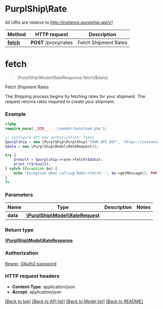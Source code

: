 # PurplShip\Rate

All URIs are relative to *http://instance.purplship.api/v1*

Method | HTTP request | Description
------------- | ------------- | -------------
[**fetch**](Rate.md#fetch) | **POST** /proxy/rates | Fetch Shipment Rates


# **fetch**
> \PurplShip\Model\RateResponse fetch($data)

Fetch Shipment Rates

The Shipping process begins by fetching rates for your shipment. The request returns rates required to create your shipment.

### Example
```php
<?php
require_once(__DIR__ . '/vendor/autoload.php');

// Configure API key authorization: Token
$purplship = new \PurplShip\PurplShip('YOUR_API_KEY', 'https://instance.purplship.api/v1');
$data = new \PurplShip\Model\RateRequest();

try {
    $result = $purplship->rate->fetch($data);
    print_r($result);
} catch (Exception $e) {
    echo 'Exception when calling Rate->fetch: ', $e->getMessage(), PHP_EOL;
}
?>
```

### Parameters

Name | Type | Description  | Notes
------------- | ------------- | ------------- | -------------
 **data** | [**\PurplShip\Model\RateRequest**](../Model/RateRequest.md)|  |

### Return type

[**\PurplShip\Model\RateResponse**](../Model/RateResponse.md)

### Authorization

[Bearer](../../README.md#Bearer), [OAuth2 password](../../README.md#oauth2-password)

### HTTP request headers

 - **Content-Type**: application/json
 - **Accept**: application/json

[[Back to top]](#) [[Back to API list]](../../README.md#documentation-for-api-endpoints) [[Back to Model list]](../../README.md#documentation-for-models) [[Back to README]](../../README.md)

